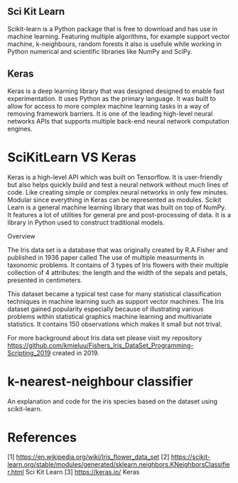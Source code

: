 ## Sci Kit Learn

Scikit-learn is a Python package that is free to download and has use in machine learning. Featuring multiple algorithms, for example support vector machine, k-neighbours, random forests it also is usefule while working in Python numerical and scientific libraries like NumPy and SciPy.

## Keras

Keras is a deep learning library that was designed designed to enable fast experimentation. It uses Python as the primary language. It was built to allow for access to more complex machine learning tasks in a way of removing framework barriers. It is one of the leading high-level neural networks APIs that supports multiple back-end neural network computation engines. 


# SciKitLearn VS Keras

Keras is a high-level API which was built on Tensorflow. It is user-friendly but also helps quickly build and test a neural network without much lines of code. Like creating simple or complex neural networks in only few minutes. Modular since everything in Keras can be represented as modules. Scikit Learn is a general machine learning library that was built on top of NumPy. It features a lot of utilities for general pre and post-processing of data. It is a library in Python used to construct traditional models. 

Overview

The Iris data set is a database that was originally created by R.A.Fisher and published in 1936 paper called The use of multiple measurments in taxonomic problems. It contains of 3 types of Iris flowers with their multiple collection of 4 attributes: the length and the width of the sepals and petals, presented in centimeters.

This dataset became a typical test case for many statistical classification techniques in machine learning such as support vector machines. The Iris dataset gained popularity especially because of illustrating various problems within statistical graphics machine learning and multivariate statistics. It contains 150 observations which makes it small but not trival.

For more background about Iris data set please visit my repository https://github.com/kmieluu/Fishers_Iris_DataSet_Programming-Scripting_2019 created in 2019.

# k-nearest-neighbour classifier 
An explanation and code for the iris species based on the dataset using scikit-learn.








# References
[1] https://en.wikipedia.org/wiki/Iris_flower_data_set
[2] https://scikit-learn.org/stable/modules/generated/sklearn.neighbors.KNeighborsClassifier.html Sci Kit Learn
[3] https://keras.io/ Keras

